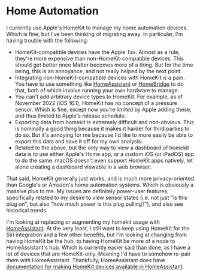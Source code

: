 # Home Automation

I currently use Apple's HomeKit to manage my home automation devices. Which is fine, but I've been thinking of migrating away. In particular, I'm having trouble with the following:

- HomeKit-compatible devices have the Apple Tax. Almost as a rule, they're more expensive than non-HomeKit-compatible devices. This should get better once Matter becomes more of a thing. But for the time being, this is an annoyance, and not really helped by the next point.
- Integrating non-HomeKit-compatible devices with HomeKit is a pain. You have to use something like [HomeAssistant](https://www.home-assistant.io) or [HomeBridge](https://homebridge.io) to do that, both of which involve running your own hardware to manage.
- You can't add arbitrary device types to HomeKit. For example, as of November 2022 (iOS 16.1), HomeKit has no concept of a pressure sensor. Which is fine, except now you're limited by Apple adding these, and thus limited to Apple's release schedule.
- Exporting data from homekit is extremely difficult and non-obvious. This is nominally a good thing because it makes it harder for third parties to do so. But it's annoying for me because I'd like to more easily be able to export this data and save it off for my own analysis.
- Related to the above, but the only way to view a dashboard of homekit data is to use either Apple's Home app, or a custom iOS (or iPadOS) app to do the same. macOS doesn't even support HomeKit apps natively, let alone creating a dashboard viewable in a web browser.

That said, HomeKit generally just works, and is much more privacy-oriented than Google's or Amazon's home automation systems. Which is obviously a massive plus to me. My issues are definitely power-user features, specifically related to my desire to view sensor states (i.e. not just "is this plug on", but also "how much power is this plug pulling?"), and also see historical trends.

I'm looking at replacing or augmenting my homekit usage with [HomeAssistant](https://www.home-assistant.io). At the very least, I still want to keep using HomeKit for the Siri integration and a few other benefits, but I'm looking at changing from having HomeKit be the hub, to having HomeKit be more of a node to HomeAssistant's hub. Which is currently easier said than done, as I have a lot of devices that are HomeKit-only. Meaning I'd have to somehow re-pair them with HomeAssistant. Thankfully, HomeAssistant does have [documentation for making HomeKit devices available in HomeAssistant](https://www.home-assistant.io/integrations/homekit_controller/).
